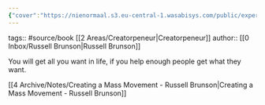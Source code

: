 ```yaml
---
{"cover":"https://nienormaal.s3.eu-central-1.wasabisys.com/public/expert-secrets-cover.jpg","dg-publish":true,"permalink":"/4-archive/notes/expert-secrets/","dgPassFrontmatter":true}
---
```



tags:: #source/book [[2 Areas/Creatorpeneur\|Creatorpeneur]]
author:: [[0 Inbox/Russell Brunson\|Russell Brunson]]

You will get all you want in life, if you help enough people get what they want.

[[4 Archive/Notes/Creating a Mass Movement - Russell Brunson\|Creating a Mass Movement - Russell Brunson]]
